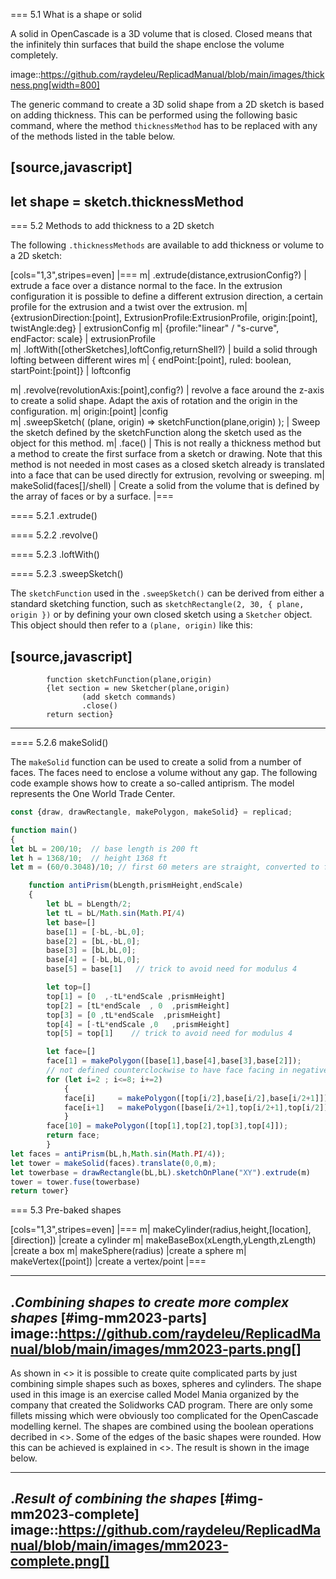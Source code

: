 === 5.1 What is a shape or solid

A solid in OpenCascade is a 3D volume that is closed. Closed means that the infinitely thin surfaces that build the shape enclose the volume completely. 

image::https://github.com/raydeleu/ReplicadManual/blob/main/images/thickness.png[width=800]

The generic command to create a 3D solid shape from a 2D sketch is based on adding thickness. This can be performed using the following basic command, where the method `thicknessMethod` has to be replaced with any of the methods listed in the table below. 

[source,javascript]
----
let shape = sketch.thicknessMethod
----

=== 5.2 Methods to add thickness to a 2D sketch

The following `.thicknessMethods` are available to add thickness or volume to a 2D sketch: 

[cols="1,3",stripes=even]
|===
m| .extrude(distance,extrusionConfig?)  | extrude a face over a distance normal to the face. In the extrusion configuration it is possible to define a different extrusion direction, a certain profile for the extrusion and a twist over the extrusion. 
m|             {extrusionDirection:[point], ExtrusionProfile:ExtrusionProfile,  origin:[point], twistAngle:deg} | extrusionConfig
m|             {profile:"linear" / "s-curve", endFactor: scale}  | extrusionProfile       
m| .loftWith([otherSketches],loftConfig,returnShell?) | build a solid through lofting between different wires
m|               {   endPoint:[point],
                                        ruled: boolean,
                                    startPoint:[point]} | loftconfig

m| .revolve(revolutionAxis:[point],config?)    | revolve a face around the z-axis to create a solid shape. Adapt the axis of rotation and the origin in the configuration. 
m|             origin:[point]                   |config                            
m| .sweepSketch( (plane, origin) => sketchFunction(plane,origin) ); |  Sweep the sketch defined by the sketchFunction along the sketch used as the object for this method.
m| .face()                              | This is not really a thickness method  but a method to create the first surface from a sketch or drawing. Note that this method is not needed in most cases as a closed sketch already is translated into a face that can be used directly for extrusion, revolving or sweeping. 
m| makeSolid(faces[]/shell)                                     | Create a solid from the volume that is defined by the array of faces or by a surface. 
|===



==== 5.2.1 .extrude()




==== 5.2.2 .revolve()



==== 5.2.3 .loftWith()

==== 5.2.3 .sweepSketch()

The `sketchFunction` used in the `.sweepSketch()` can be derived from either a standard sketching function, such as `sketchRectangle(2, 30, { plane, origin })` or by defining your own closed sketch using a `Sketcher` object. This object should then refer to a `(plane, origin)` like this: 


[source,javascript]
----
            function sketchFunction(plane,origin) 
            {let section = new Sketcher(plane,origin)
                    (add sketch commands)
                    .close()
            return section}
---- 


==== 5.2.6  makeSolid()

The `makeSolid` function can be used to create a solid from a number of faces. The faces need to enclose a volume without any gap. The following code example shows how to create a so-called antiprism. The model represents the One World Trade Center.  

``` javascript
const {draw, drawRectangle, makePolygon, makeSolid} = replicad;

function main()
{
let bL = 200/10;  // base length is 200 ft
let h = 1368/10;  // height 1368 ft
let m = (60/0.3048)/10; // first 60 meters are straight, converted to feet

    function antiPrism(bLength,prismHeight,endScale)
    {
        let bL = bLength/2;
        let tL = bL/Math.sin(Math.PI/4)
        let base=[]
        base[1] = [-bL,-bL,0];
        base[2] = [bL,-bL,0];
        base[3] = [bL,bL,0];
        base[4] = [-bL,bL,0];
        base[5] = base[1]   // trick to avoid need for modulus 4

        let top=[]
        top[1] = [0  ,-tL*endScale ,prismHeight]
        top[2] = [tL*endScale  , 0  ,prismHeight]
        top[3] = [0 ,tL*endScale  ,prismHeight]
        top[4] = [-tL*endScale ,0   ,prismHeight]
        top[5] = top[1]    // trick to avoid need for modulus 4

        let face=[]
        face[1] = makePolygon([base[1],base[4],base[3],base[2]]);        
        // not defined counterclockwise to have face facing in negative z-direction
        for (let i=2 ; i<=8; i+=2)
            {
            face[i]     = makePolygon([top[i/2],base[i/2],base[i/2+1]]);
            face[i+1]   = makePolygon([base[i/2+1],top[i/2+1],top[i/2]]);
            }
        face[10] = makePolygon([top[1],top[2],top[3],top[4]]);
        return face;
        }
let faces = antiPrism(bL,h,Math.sin(Math.PI/4));
let tower = makeSolid(faces).translate(0,0,m);
let towerbase = drawRectangle(bL,bL).sketchOnPlane("XY").extrude(m)
tower = tower.fuse(towerbase)
return tower}
``` 




=== 5.3 Pre-baked shapes

[cols="1,3",stripes=even]
|===
m| makeCylinder(radius,height,[location],[direction])           |create a cylinder
m| makeBaseBox(xLength,yLength,zLength)                         |create a box
m| makeSphere(radius)                                           |create a sphere
m| makeVertex([point])                                          |create a vertex/point
|===

---
._Combining shapes to create more complex shapes_ 
[#img-mm2023-parts]
image::https://github.com/raydeleu/ReplicadManual/blob/main/images/mm2023-parts.png[]
---

As shown in <<img-mm2023-parts>> it is possible to create quite complicated parts by just combining simple shapes such as boxes, spheres and cylinders. The shape used in this image is an exercise called Model Mania organized by the company that created the Solidworks CAD program. There are only some fillets missing which were obviously too complicated for the OpenCascade modelling kernel. The shapes are combined using the boolean operations decribed in <<Combine shapes>>. Some of the edges of the basic shapes were rounded. How this can be achieved is explained in <<Modify shapes>>. The result is shown in the image below.  

---
._Result of combining the shapes_ 
[#img-mm2023-complete]
image::https://github.com/raydeleu/ReplicadManual/blob/main/images/mm2023-complete.png[]
---

